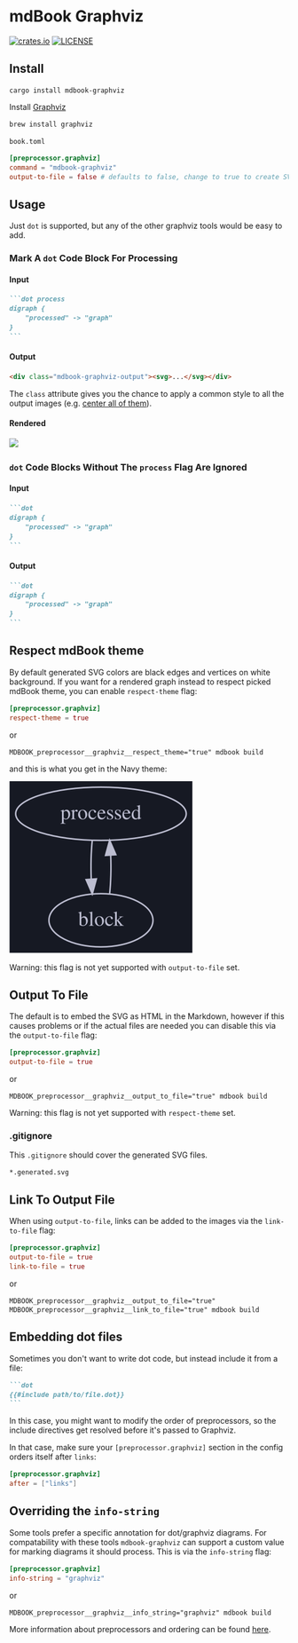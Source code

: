 # mdBook Graphviz

[![crates.io](https://img.shields.io/crates/v/mdbook-graphviz.svg)](https://crates.io/crates/mdbook-graphviz)
[![LICENSE](https://img.shields.io/github/license/dylanowen/mdbook-graphviz.svg)](LICENSE)

## Install

```
cargo install mdbook-graphviz
```

Install [Graphviz](https://graphviz.gitlab.io/download/)

```
brew install graphviz
```

`book.toml`

```toml
[preprocessor.graphviz]
command = "mdbook-graphviz"
output-to-file = false # defaults to false, change to true to create SVG files instead of rendering them inline
```

## Usage

Just `dot` is supported, but any of the other graphviz tools would be easy to add.

### Mark A `dot` Code Block For Processing

#### Input

~~~markdown
```dot process
digraph {
    "processed" -> "graph"
}
```
~~~

#### Output

~~~markdown
<div class="mdbook-graphviz-output"><svg>...</svg></div>
~~~

The `class` attribute gives you the chance to apply a common style to all
the output images (e.g. [center all of them](https://github.com/dylanowen/mdbook-graphviz/issues/26)).

#### Rendered

![](sample_0.generated.svg)

### `dot` Code Blocks Without The `process` Flag Are Ignored

#### Input

~~~markdown
```dot
digraph {
    "processed" -> "graph"
}
```
~~~

#### Output

~~~markdown
```dot
digraph {
    "processed" -> "graph"
}
```
~~~

## Respect mdBook theme

By default generated SVG colors are black edges and vertices on white background.
If you want for a rendered graph instead to respect picked mdBook theme, you can enable `respect-theme` flag:

```toml
[preprocessor.graphviz]
respect-theme = true
```

or

```shell
MDBOOK_preprocessor__graphviz__respect_theme="true" mdbook build
```

and this is what you get in the Navy theme:

![](respect_theme_sample.svg)

Warning: this flag is not yet supported with `output-to-file` set.

## Output To File

The default is to embed the SVG as HTML in the Markdown, however if this causes problems or if the actual files are
needed you can disable this via the `output-to-file` flag:

```toml
[preprocessor.graphviz]
output-to-file = true
```

or

```shell
MDBOOK_preprocessor__graphviz__output_to_file="true" mdbook build
```

Warning: this flag is not yet supported with `respect-theme` set.

### .gitignore

This `.gitignore` should cover the generated SVG files.

```
*.generated.svg
```

## Link To Output File

When using `output-to-file`, links can be added to the images via the `link-to-file` flag:

```toml
[preprocessor.graphviz]
output-to-file = true
link-to-file = true
```

or

```shell
MDBOOK_preprocessor__graphviz__output_to_file="true" MDBOOK_preprocessor__graphviz__link_to_file="true" mdbook build
```

## Embedding dot files
Sometimes you don't want to write dot code, but instead include it from a file:

~~~markdown
```dot
{{#include path/to/file.dot}}
```
~~~

In this case, you might want to modify the order of preprocessors, so the
include directives get resolved before it's passed to Graphviz.

In that case, make sure your `[preprocessor.graphviz]` section in the config
orders itself after `links`:

```toml
[preprocessor.graphviz]
after = ["links"]
```

## Overriding the `info-string`

Some tools prefer a specific annotation for dot/graphviz diagrams.
For compatability with these tools `mdbook-graphviz` can support a custom value for marking diagrams it should process.
This is via the `info-string` flag:

```toml
[preprocessor.graphviz]
info-string = "graphviz"
```

or

```shell
MDBOOK_preprocessor__graphviz__info_string="graphviz" mdbook build
```

More information about preprocessors and ordering can be found
[here](https://rust-lang.github.io/mdBook/format/configuration/preprocessors.html?highlight=preprocessors#require-a-certain-order).
